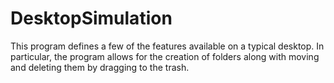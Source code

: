 # DesktopSimulation

This program defines a few of the features available on a typical desktop.
In particular, the program allows for the creation of folders along with moving
and deleting them by dragging to the trash.
